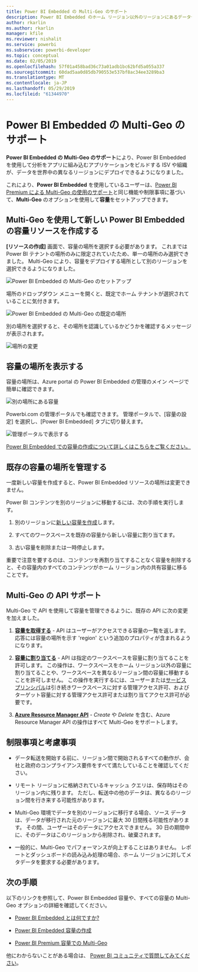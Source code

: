 ```yaml
---
title: Power BI Embedded の Multi-Geo のサポート
description: Power BI Embedded のホーム リージョン以外のリージョンにあるデータセンターにコンテンツを展開する方法について説明します。
author: rkarlin
ms.author: rkarlin
manager: kfile
ms.reviewer: nishalit
ms.service: powerbi
ms.subservice: powerbi-developer
ms.topic: conceptual
ms.date: 02/05/2019
ms.openlocfilehash: 57f01a458bad36c73a01adb1bc62bfd5a055a337
ms.sourcegitcommit: 60dad5aa0d85db790553e537bf8ac34ee3289ba3
ms.translationtype: MT
ms.contentlocale: ja-JP
ms.lasthandoff: 05/29/2019
ms.locfileid: "61344970"
---
```

# <a name="multi-geo-support-for-power-bi-embedded"></a>Power BI Embedded の Multi-Geo のサポート

**Power BI Embedded の Multi-Geo のサポート**により、Power BI Embedded を使用して分析をアプリに組み込むアプリケーションをビルドする ISV や組織が、データを世界中の異なるリージョンにデプロイできるようになりました。

これにより、**Power BI Embedded** を使用しているユーザーは、[Power BI Premium による Multi-Geo の使用のサポート](../service-admin-premium-Multi-Geo.md)と同じ機能や制限事項に基づいて、**Multi-Geo** のオプションを使用して**容量**をセットアップできます。

## <a name="creating-new-power-bi-embedded-capacity-resource-with-multi-geo"></a>Multi-Geo を使用して新しい Power BI Embedded の容量リソースを作成する

**[リソースの作成]** 画面で、容量の場所を選択する必要があります。 これまでは Power BI テナントの場所のみに限定されていたため、単一の場所のみ選択できました。 Multi-Geo により、容量をデプロイする場所として別のリージョンを選択できるようになりました。

![Power BI Embedded の Multi-Geo のセットアップ](media/embedded-multi-geo/pbie-multi-geo-setup.png)

場所のドロップダウン メニューを開くと、既定でホーム テナントが選択されていることに気付きます。
  
![Power BI Embedded の Multi-Geo の既定の場所](media/embedded-multi-geo/pbie-multi-geo-default-location.png)

別の場所を選択すると、その場所を認識しているかどうかを確認するメッセージが表示されます。

![場所の変更](media/embedded-multi-geo/pbie-multi-geo-location-change.png)

## <a name="view-capacity-location"></a>容量の場所を表示する

容量の場所は、Azure portal の Power BI Embedded の管理のメイン ページで簡単に確認できます。

![別の場所にある容量](media/embedded-multi-geo/pbie-multi-geo-location-different.png)

Powerbi.com の管理ポータルでも確認できます。 管理ポータルで、[容量の設定] を選択し、[Power BI Embedded] タブに切り替えます。

![管理ポータルで表示する](media/embedded-multi-geo/pbie-multi-geo-admin-portal.png)

[Power BI Embedded での容量の作成について詳しくはこちらをご覧ください。](azure-pbie-create-capacity.md)

## <a name="manage-existing-capacities-location"></a>既存の容量の場所を管理する

一度新しい容量を作成すると、Power BI Embedded リソースの場所は変更できません。

Power BI コンテンツを別のリージョンに移動するには、次の手順を実行します。

1. 別のリージョンに[新しい容量を作成](azure-pbie-create-capacity.md)します。

2. すべてのワークスペースを既存の容量から新しい容量に割り当てます。

3. 古い容量を削除または一時停止します。

重要で注意を要するのは、コンテンツを再割り当てすることなく容量を削除すると、その容量内のすべてのコンテンツがホーム リージョン内の共有容量に移ることです。

## <a name="api-support-for-multi-geo"></a>Multi-Geo の API サポート

Multi-Geo で API を使用して容量を管理できるように、既存の API に次の変更を加えました。

1. **[容量を取得する](https://docs.microsoft.com/rest/api/power-bi/capacities/getcapacities)** - API はユーザーがアクセスできる容量の一覧を返します。 応答には容量の場所を示す 'region' という追加のプロパティが含まれるようになります。

2. **[容量に割り当てる](https://docs.microsoft.com/rest/api/power-bi/capacities)** - API は指定のワークスペースを容量に割り当てることを許可します。 この操作は、ワークスペースをホーム リージョン以外の容量に割り当てることや、ワークスペースを異なるリージョン間の容量に移動することを許可しません。 この操作を実行するには、ユーザーまたは[サービス プリンシパル](embed-service-principal.md)は引き続きワークスペースに対する管理アクセス許可、およびターゲット容量に対する管理アクセス許可または割り当てアクセス許可が必要です。

3. **[Azure Resource Manager API](https://docs.microsoft.com/rest/api/power-bi-embedded/capacities)** - *Create* や *Delete* を含む、Azure Resource Manager API の操作はすべて Multi-Geo をサポートします。

## <a name="limitations-and-considerations"></a>制限事項と考慮事項

* データ転送を開始する前に、リージョン間で開始されるすべての動作が、会社と政府のコンプライアンス要件をすべて満たしていることを確認してください。

* リモート リージョンに格納されているキャッシュ クエリは、保存時はそのリージョン内に残ります。 ただし、転送中の他のデータは、異なるのリージョン間を行き来する可能性があります。

* Multi-Geo 環境でデータを別のリージョンに移行する場合、ソース データは、データが移行された元のリージョンに最大 30 日間残る可能性があります。 その間、ユーザーはそのデータにアクセスできません。 30 日の期間中に、そのデータはこのリージョンから削除され、破棄されます。

* 一般的に、Multi-Geo でパフォーマンスが向上することはありません。 レポートとダッシュボードの読み込み処理の場合、ホーム リージョンに対してメタデータを要求する必要があります。

## <a name="next-steps"></a>次の手順

以下のリンクを参照して、Power BI Embedded 容量や、すべての容量の Multi-Geo オプションの詳細を確認してください。

* [Power BI Embedded とは何ですか?](azure-pbie-what-is-power-bi-embedded.md)

* [Power BI Embedded 容量の作成](azure-pbie-create-capacity.md)

* [Power BI Premium 容量での Multi-Geo](../service-admin-premium-multi-geo.md)

他にわからないことがある場合は、 [Power BI コミュニティで質問してみてください](http://community.powerbi.com/)。